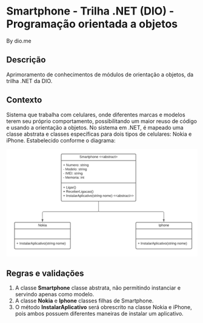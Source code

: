 # Smartphone - Trilha .NET (DIO) - Programação orientada a objetos
By dio.me

## Descrição
Aprimoramento de conhecimentos de módulos de orientação a objetos, da trilha .NET da DIO.

## Contexto
Sistema que trabalha com celulares, onde diferentes marcas e modelos terem seu próprio comportamento, possibilitando um maior reuso de código e usando a orientação a objetos. No sistema em .NET, é mapeado uma classe abstrata e classes específicas para dois tipos de celulares: Nokia e iPhone. 
Estabelecido conforme o diagrama:

![Diagrama classes](Imagens/diagrama.png)

## Regras e validações
1. A classe **Smartphone** classe abstrata, não permitindo instanciar e servindo apenas como modelo.
2. A classe **Nokia** e **Iphone** classes filhas de Smartphone.
3. O método **InstalarAplicativo** será obrescrito na classe Nokia e iPhone, pois ambos possuem diferentes maneiras de instalar um aplicativo.